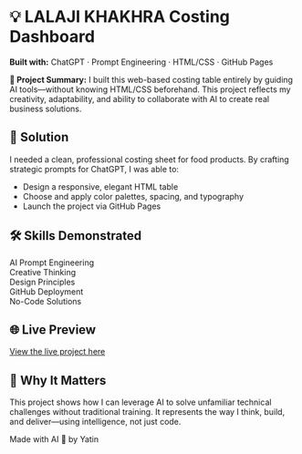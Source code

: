 <!DOCTYPE html>
<html lang="en">
<head>
  <meta charset="UTF-8" />
  <meta name="viewport" content="width=device-width, initial-scale=1.0"/>

  <link href="https://fonts.googleapis.com/css2?family=Inter:wght@400;600&display=swap" rel="stylesheet">


    
</head>
<body>

<div class="container">
  <h1>💡 LALAJI KHAKHRA Costing Dashboard</h1>
  <p><strong>Built with:</strong> ChatGPT · Prompt Engineering · HTML/CSS · GitHub Pages</p>

  <div class="highlight">
    <p><strong>🧠 Project Summary:</strong> I built this web-based costing table entirely by guiding AI tools—without knowing HTML/CSS beforehand. This project reflects my creativity, adaptability, and ability to collaborate with AI to create real business solutions.</p>
  </div>

  <h2>🚀 Solution</h2>
  <p>I needed a clean, professional costing sheet for food products. By crafting strategic prompts for ChatGPT, I was able to:</p>
  <ul>
    <li>Design a responsive, elegant HTML table</li>
    <li>Choose and apply color palettes, spacing, and typography</li>
    <li>Launch the project via GitHub Pages</li>
  </ul>

  <h2>🛠 Skills Demonstrated</h2>
  <div class="skills">
    <div class="tag">AI Prompt Engineering</div>
    <div class="tag">Creative Thinking</div>
    <div class="tag">Design Principles</div>
    <div class="tag">GitHub Deployment</div>
    <div class="tag">No-Code Solutions</div>
  </div>

  <h2>🌐 Live Preview</h2>
  <p><a href="https://yourusername.github.io/khakhra-costing/" class="link" target="_blank">View the live project here</a></p>

  <h2>📌 Why It Matters</h2>
  <p>This project shows how I can leverage AI to solve unfamiliar technical challenges without traditional training. It represents the way I think, build, and deliver—using intelligence, not just code.</p>

  <footer>
    Made with AI 💙 by Yatin
  </footer>
</div>

</body>
</html>
